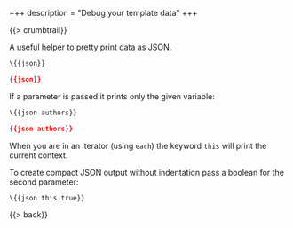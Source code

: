 +++
description = "Debug your template data"
+++

{{> crumbtrail}}

A useful helper to pretty print data as JSON.

```handlebars
\{{json}}
```

```json
{{json}}
```

If a parameter is passed it prints only the given variable:

```handlebars
\{{json authors}}
```

```json
{{json authors}}
```

When you are in an iterator (using `each`) the keyword `this` will print the current context.

To create compact JSON output without indentation pass a boolean for the second parameter:

```handlebars
\{{json this true}}
```

{{> back}}
